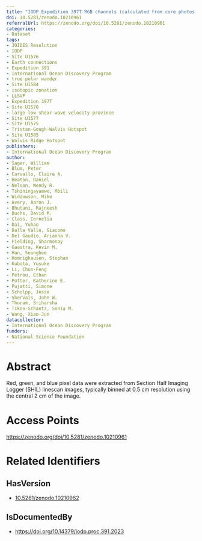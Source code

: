 ```yaml
---
title: "IODP Expedition 397T RGB channels (calculated from core photos)"
doi: 10.5281/zenodo.10210961
referralUrl: https://zenodo.org/doi/10.5281/zenodo.10210961
categories:
- Dataset
tags:
- JOIDES Resolution
- IODP
- Site U1576
- Earth connections
- Expedition 391
- International Ocean Discovery Program
- true polar wander
- Site U1584
- isotopic zonation
- LLSVP
- Expedition 397T
- Site U1578
- large low shear-wave velocity province
- Site U1577
- Site U1575
- Tristan-Gough-Walvis Hotspot
- Site U1585
- Walvis Ridge Hotspot
publishers:
- International Ocean Discovery Program
author:
- Sager, William
- Blum, Peter
- Carvallo, Claire A.
- Heaton, Daniel
- Nelson, Wendy R.
- Tshiningayamwe, Mbili
- Widdowson, Mike
- Avery, Aaron J.
- Bhutani, Rajneesh
- Buchs, David M.
- Class, Cornelia
- Dai, Yuhao
- Dalla Valle, Giacomo
- Del Gaudio, Arianna V.
- Fielding, Sharmonay
- Gaastra, Kevin M.
- Han, Seunghee
- Homrighausen, Stephan
- Kubota, Yusuke
- Li, Chun-Feng
- Petrou, Ethan
- Potter, Katherine E.
- Pujatti, Simone
- Scholpp, Jesse
- Shervais, John W.
- Thoram, Sriharsha
- Tikoo-Schantz, Sonia M.
- Wang, Xiao-Jun
datacollector:
- International Ocean Discovery Program
funders:
- National Science Foundation
---
```


# Abstract
Red, green, and blue pixel data were extracted from Section Half Imaging Logger (SHIL) linescan images, typically binned at 0.5 cm resolution using the central 2 cm of the image.

# Access Points
https://zenodo.org/doi/10.5281/zenodo.10210961

# Related Identifiers
## HasVersion
- [10.5281/zenodo.10210962](../../10.5281/zenodo.10210962/)
## IsDocumentedBy
- https://doi.org/10.14379/iodp.proc.391.2023
